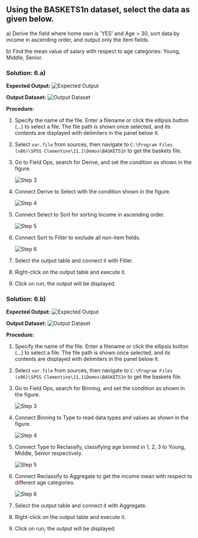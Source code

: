 ## Using the BASKETS1n dataset, select the data as given below.

a) Derive the field where home own is 'YES' and Age > 30, sort data by income in ascending order, and output only the item fields.

b) Find the mean value of salary with respect to age categories: Young, Middle, Senior.

### Solution: 6.a)

**Expected Output:**
![Expected Output](image-25.png)

**Output Dataset:**
![Output Dataset](image-26.png)

**Procedure:**
1. Specify the name of the file. Enter a filename or click the ellipsis button (...) to select a file. The file path is shown once selected, and its contents are displayed with delimiters in the panel below it.
2. Select `var.file` from sources, then navigate to `C:\Program Files (x86)\SPSS Clementine\11.1\Demos\BASKETS1n` to get the baskets file.
3. Go to Field Ops, search for Derive, and set the condition as shown in the figure.

    ![Step 3](image-27.png)

4. Connect Derive to Select with the condition shown in the figure.

    ![Step 4](image-28.png)

5. Connect Select to Sort for sorting Income in ascending order.

    ![Step 5](image-29.png)

6. Connect Sort to Filter to exclude all non-item fields.

    ![Step 6](image-30.png)

7. Select the output table and connect it with Filter.
8. Right-click on the output table and execute it.
9. Click on run; the output will be displayed.

### Solution: 6.b)

**Expected Output:**
![Expected Output](image-31.png)

**Output Dataset:**
![Output Dataset](image-32.png)

**Procedure:**
1. Specify the name of the file. Enter a filename or click the ellipsis button (...) to select a file. The file path is shown once selected, and its contents are displayed with delimiters in the panel below it.
2. Select `var.file` from sources, then navigate to `C:\Program Files (x86)\SPSS Clementine\11.1\Demos\BASKETS1n` to get the baskets file.
3. Go to Field Ops, search for Binning, and set the condition as shown in the figure.

    ![Step 3](image-33.png)

4. Connect Binning to Type to read data types and values as shown in the figure.

    ![Step 4](image-34.png)

5. Connect Type to Reclassify, classifying age binned in 1, 2, 3 to Young, Middle, Senior respectively.

    ![Step 5](image-35.png)

6. Connect Reclassify to Aggregate to get the income mean with respect to different age categories.

    ![Step 6](image-36.png)

7. Select the output table and connect it with Aggregate.
8. Right-click on the output table and execute it.
9. Click on run; the output will be displayed.